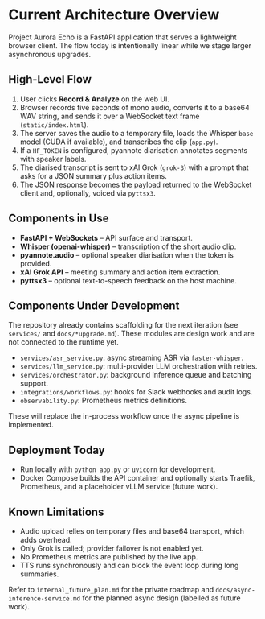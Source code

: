 # Current Architecture Overview

Project Aurora Echo is a FastAPI application that serves a lightweight browser client. The flow today is intentionally linear while we stage larger asynchronous upgrades.

## High-Level Flow
1. User clicks **Record & Analyze** on the web UI.
2. Browser records five seconds of mono audio, converts it to a base64 WAV string, and sends it over a WebSocket text frame (`static/index.html`).
3. The server saves the audio to a temporary file, loads the Whisper `base` model (CUDA if available), and transcribes the clip (`app.py`).
4. If a `HF_TOKEN` is configured, pyannote diarisation annotates segments with speaker labels.
5. The diarised transcript is sent to xAI Grok (`grok-3`) with a prompt that asks for a JSON summary plus action items.
6. The JSON response becomes the payload returned to the WebSocket client and, optionally, voiced via `pyttsx3`.

## Components in Use
- **FastAPI + WebSockets** – API surface and transport.
- **Whisper (openai-whisper)** – transcription of the short audio clip.
- **pyannote.audio** – optional speaker diarisation when the token is provided.
- **xAI Grok API** – meeting summary and action item extraction.
- **pyttsx3** – optional text-to-speech feedback on the host machine.

## Components Under Development
The repository already contains scaffolding for the next iteration (see `services/` and `docs/*upgrade.md`). These modules are design work and are not connected to the runtime yet.

- `services/asr_service.py`: async streaming ASR via `faster-whisper`.
- `services/llm_service.py`: multi-provider LLM orchestration with retries.
- `services/orchestrator.py`: background inference queue and batching support.
- `integrations/workflows.py`: hooks for Slack webhooks and audit logs.
- `observability.py`: Prometheus metrics definitions.

These will replace the in-process workflow once the async pipeline is implemented.

## Deployment Today
- Run locally with `python app.py` or `uvicorn` for development.
- Docker Compose builds the API container and optionally starts Traefik, Prometheus, and a placeholder vLLM service (future work).

## Known Limitations
- Audio upload relies on temporary files and base64 transport, which adds overhead.
- Only Grok is called; provider failover is not enabled yet.
- No Prometheus metrics are published by the live app.
- TTS runs synchronously and can block the event loop during long summaries.

Refer to `internal_future_plan.md` for the private roadmap and `docs/async-inference-service.md` for the planned async design (labelled as future work).
